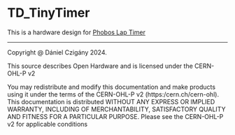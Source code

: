 # TD_TinyTimer
This is a hardware design for [Phobos Lap Timer](https://github.com/phobos-/PhobosLT)


-----------------------------------------------------------------------
Copyright @ Dániel Czigány 2024.

This source describes Open Hardware and is licensed under the CERN-OHL-P v2

You may redistribute and modify this documentation and make products using it under the terms of the CERN-OHL-P v2 (https:/cern.ch/cern-ohl).
This documentation is distributed WITHOUT ANY EXPRESS OR IMPLIED WARRANTY, INCLUDING OF MERCHANTABILITY, SATISFACTORY QUALITY AND FITNESS FOR A PARTICULAR PURPOSE. Please see the CERN-OHL-P v2 for applicable conditions
